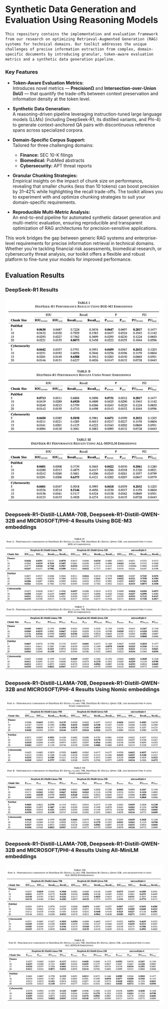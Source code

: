 # Synthetic Data Generation and Evaluation Using Reasoning Models

```
This repository contains the implementation and evaluation framework from our research on optimizing Retrieval-Augmented Generation (RAG) systems for technical domains. Our toolkit addresses the unique challenges of precise information extraction from complex, domain-specific documents by introducing granular, token-aware evaluation metrics and a synthetic data generation pipeline.
```
### Key Features

- **Token-Aware Evaluation Metrics:**  
  Introduces novel metrics — **PrecisionΩ** and **Intersection-over-Union (IoU)** — that quantify the trade-offs between context preservation and information density at the token level.

- **Synthetic Data Generation:**  
  A reasoning-driven pipeline leveraging instruction-tuned large language models (LLMs) (including DeepSeek-R1, its distilled variants, and Phi-4) to generate context-anchored QA pairs with discontinuous reference spans across specialized corpora.

- **Domain-Specific Corpus Support:**  
  Tailored for three challenging domains:
  - **Finance:** SEC 10-K filings
  - **Biomedical:** PubMed abstracts
  - **Cybersecurity:** APT threat reports

- **Granular Chunking Strategies:**  
  Empirical insights on the impact of chunk size on performance, revealing that smaller chunks (less than 10 tokens) can boost precision by 31–42% while highlighting the recall trade-offs. The toolkit allows you to experiment with and optimize chunking strategies to suit your domain-specific requirements.

- **Reproducible Multi-Metric Analysis:**  
  An end-to-end pipeline for automated synthetic dataset generation and multi-metric evaluation, ensuring reproducible and transparent optimization of RAG architectures for precision-sensitive applications.

This work bridges the gap between generic RAG systems and enterprise-level requirements for precise information retrieval in technical domains. Whether you're tackling financial risk assessments, biomedical research, or cybersecurity threat analysis, our toolkit offers a flexible and robust platform to fine-tune your models for improved performance.

## Evaluation Results

### DeepSeek-R1 Results 
![deepseek-r1-results.png](images%2Fdeepseek-r1-results.png)

### Deepseek-R1-Distill-LLAMA-70B, Deepseek-R1-Distill-QWEN-32B and MICROSOFT/PHI-4 Results Using BGE-M3 embeddings
![bge-3-embeddings-results.png](images%2Fbge-3-embeddings-results.png)

### Deepseek-R1-Distill-LLAMA-70B, Deepseek-R1-Distill-QWEN-32B and MICROSOFT/PHI-4 Results Using Nomic embeddings
![nomic-embeddings-results.png](images%2Fnomic-embeddings-results.png)

### Deepseek-R1-Distill-LLAMA-70B, Deepseek-R1-Distill-QWEN-32B and MICROSOFT/PHI-4 Results Using All-MiniLM embeddings
![all-minilm-embeddings-results.png](images%2Fall-minilm-embeddings-results.png)
![all-minilm-embeddings-2-results.png](images%2Fall-minilm-embeddings-2-results.png)